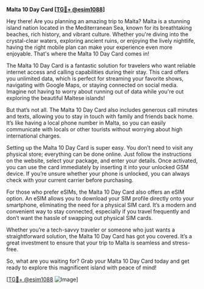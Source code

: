 **Malta 10 Day Card [[TG💪+ @esim1088](https://t.me/s/esim1088)]**

Hey there! Are you planning an amazing trip to Malta? Malta is a stunning island nation located in the Mediterranean Sea, known for its breathtaking beaches, rich history, and vibrant culture. Whether you're diving into the crystal-clear waters, exploring ancient ruins, or enjoying the lively nightlife, having the right mobile plan can make your experience even more enjoyable. That's where the Malta 10 Day Card comes in!

The Malta 10 Day Card is a fantastic solution for travelers who want reliable internet access and calling capabilities during their stay. This card offers you unlimited data, which is perfect for streaming your favorite shows, navigating with Google Maps, or staying connected on social media. Imagine not having to worry about running out of data while you're out exploring the beautiful Maltese islands!

But that’s not all. The Malta 10 Day Card also includes generous call minutes and texts, allowing you to stay in touch with family and friends back home. It’s like having a local phone number in Malta, so you can easily communicate with locals or other tourists without worrying about high international charges.

Setting up the Malta 10 Day Card is super easy. You don’t need to visit any physical store; everything can be done online. Just follow the instructions on the website, select your package, and enter your details. Once activated, you can use the card immediately by inserting it into your unlocked GSM device. If you’re unsure whether your phone is unlocked, you can always check with your current carrier before purchasing.

For those who prefer eSIMs, the Malta 10 Day Card also offers an eSIM option. An eSIM allows you to download your SIM profile directly onto your smartphone, eliminating the need for a physical SIM card. It’s a modern and convenient way to stay connected, especially if you travel frequently and don’t want the hassle of swapping out physical SIM cards.

Whether you’re a tech-savvy traveler or someone who just wants a straightforward solution, the Malta 10 Day Card has got you covered. It’s a great investment to ensure that your trip to Malta is seamless and stress-free.

So, what are you waiting for? Grab your Malta 10 Day Card today and get ready to explore this magnificent island with peace of mind! 

[[TG💪+ @esim1088](https://t.me/s/esim1088) ![Image](https://i.postimg.cc/Y0z9fWf4/image.png)]